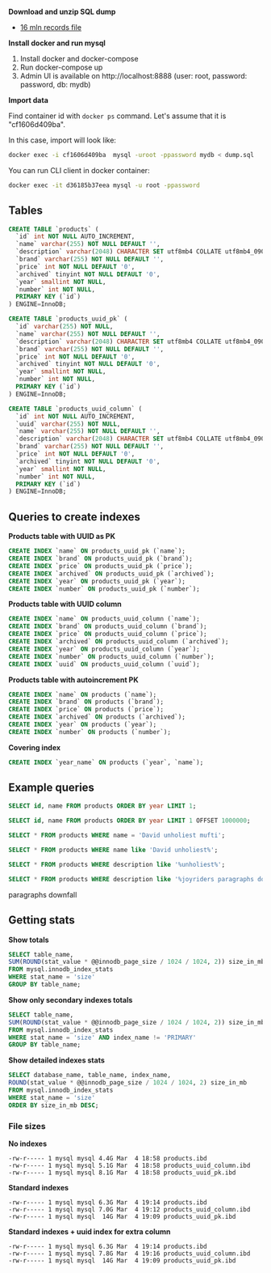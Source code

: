 **Download and unzip SQL dump**
* [16 mln records file](https://drive.google.com/file/d/1trDelSg0g0SBLFtqjUx2-9gnrEpI6hqs/view?usp=sharing)

**Install docker and run mysql**

1. Install docker and docker-compose
2. Run docker-compose up
3. Admin UI is available on http://localhost:8888 (user: root, password: password, db: mydb)

**Import data**

Find container id with `docker ps` command. Let's assume that it is "cf1606d409ba".

In this case, import will look like:

```bash
docker exec -i cf1606d409ba  mysql -uroot -ppassword mydb < dump.sql
```

You can run CLI client in docker container:

```bash
docker exec -it d36185b37eea mysql -u root -ppassword
```

## Tables
```SQL
CREATE TABLE `products` (
  `id` int NOT NULL AUTO_INCREMENT,
  `name` varchar(255) NOT NULL DEFAULT '',
  `description` varchar(2048) CHARACTER SET utf8mb4 COLLATE utf8mb4_0900_ai_ci NOT NULL DEFAULT '',
  `brand` varchar(255) NOT NULL DEFAULT '',
  `price` int NOT NULL DEFAULT '0',
  `archived` tinyint NOT NULL DEFAULT '0',
  `year` smallint NOT NULL,
  `number` int NOT NULL,
  PRIMARY KEY (`id`)
) ENGINE=InnoDB;

CREATE TABLE `products_uuid_pk` (
  `id` varchar(255) NOT NULL,
  `name` varchar(255) NOT NULL DEFAULT '',
  `description` varchar(2048) CHARACTER SET utf8mb4 COLLATE utf8mb4_0900_ai_ci NOT NULL DEFAULT '',
  `brand` varchar(255) NOT NULL DEFAULT '',
  `price` int NOT NULL DEFAULT '0',
  `archived` tinyint NOT NULL DEFAULT '0',
  `year` smallint NOT NULL,
  `number` int NOT NULL,
  PRIMARY KEY (`id`)
) ENGINE=InnoDB;

CREATE TABLE `products_uuid_column` (
  `id` int NOT NULL AUTO_INCREMENT,
  `uuid` varchar(255) NOT NULL,
  `name` varchar(255) NOT NULL DEFAULT '',
  `description` varchar(2048) CHARACTER SET utf8mb4 COLLATE utf8mb4_0900_ai_ci NOT NULL DEFAULT '',
  `brand` varchar(255) NOT NULL DEFAULT '',
  `price` int NOT NULL DEFAULT '0',
  `archived` tinyint NOT NULL DEFAULT '0',
  `year` smallint NOT NULL,
  `number` int NOT NULL,
  PRIMARY KEY (`id`)
) ENGINE=InnoDB;
```

## Queries to create indexes
**Products table with UUID as PK**
```SQL
CREATE INDEX `name` ON products_uuid_pk (`name`);
CREATE INDEX `brand` ON products_uuid_pk (`brand`);
CREATE INDEX `price` ON products_uuid_pk (`price`);
CREATE INDEX `archived` ON products_uuid_pk (`archived`);
CREATE INDEX `year` ON products_uuid_pk (`year`);
CREATE INDEX `number` ON products_uuid_pk (`number`);
```

**Products table with UUID column**
```SQL
CREATE INDEX `name` ON products_uuid_column (`name`);
CREATE INDEX `brand` ON products_uuid_column (`brand`);
CREATE INDEX `price` ON products_uuid_column (`price`);
CREATE INDEX `archived` ON products_uuid_column (`archived`);
CREATE INDEX `year` ON products_uuid_column (`year`);
CREATE INDEX `number` ON products_uuid_column (`number`);
CREATE INDEX `uuid` ON products_uuid_column (`uuid`);
```

**Products table with autoincrement PK**
```SQL
CREATE INDEX `name` ON products (`name`);
CREATE INDEX `brand` ON products (`brand`);
CREATE INDEX `price` ON products (`price`);
CREATE INDEX `archived` ON products (`archived`);
CREATE INDEX `year` ON products (`year`);
CREATE INDEX `number` ON products (`number`);
```

**Covering index**
```SQL
CREATE INDEX `year_name` ON products (`year`, `name`); 
```

## Example queries

```SQL
SELECT id, name FROM products ORDER BY year LIMIT 1;
```

```SQL
SELECT id, name FROM products ORDER BY year LIMIT 1 OFFSET 1000000;
```

```SQL
SELECT * FROM products WHERE name = 'David unholiest mufti';
```

```SQL
SELECT * FROM products WHERE name like 'David unholiest%';
```

```SQL
SELECT * FROM products WHERE description like '%unholiest%';
```

```SQL
SELECT * FROM products WHERE description like '%joyriders paragraphs downfall%';
```


paragraphs downfall

## Getting stats

**Show totals**
```SQL
SELECT table_name,
SUM(ROUND(stat_value * @@innodb_page_size / 1024 / 1024, 2)) size_in_mb
FROM mysql.innodb_index_stats
WHERE stat_name = 'size'
GROUP BY table_name;
```

**Show only secondary indexes totals**
```SQL
SELECT table_name,
SUM(ROUND(stat_value * @@innodb_page_size / 1024 / 1024, 2)) size_in_mb
FROM mysql.innodb_index_stats
WHERE stat_name = 'size' AND index_name != 'PRIMARY'
GROUP BY table_name;
```

**Show detailed indexes stats**
```SQL
SELECT database_name, table_name, index_name,
ROUND(stat_value * @@innodb_page_size / 1024 / 1024, 2) size_in_mb
FROM mysql.innodb_index_stats
WHERE stat_name = 'size'
ORDER BY size_in_mb DESC;
```

### File sizes
**No indexes**
```
-rw-r----- 1 mysql mysql 4.4G Mar  4 18:58 products.ibd
-rw-r----- 1 mysql mysql 5.1G Mar  4 18:58 products_uuid_column.ibd
-rw-r----- 1 mysql mysql 8.1G Mar  4 18:58 products_uuid_pk.ibd
```

**Standard indexes**
```
-rw-r----- 1 mysql mysql 6.3G Mar  4 19:14 products.ibd
-rw-r----- 1 mysql mysql 7.0G Mar  4 19:12 products_uuid_column.ibd
-rw-r----- 1 mysql mysql  14G Mar  4 19:09 products_uuid_pk.ibd
```

**Standard indexes + uuid index for extra column**
```
-rw-r----- 1 mysql mysql 6.3G Mar  4 19:14 products.ibd
-rw-r----- 1 mysql mysql 7.8G Mar  4 19:16 products_uuid_column.ibd
-rw-r----- 1 mysql mysql  14G Mar  4 19:09 products_uuid_pk.ibd
```
